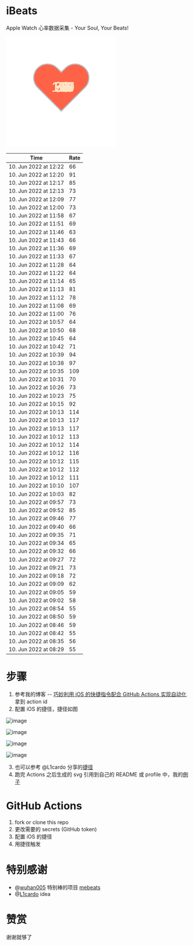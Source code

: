 # iBeats
Apple Watch 心率数据采集 - Your Soul, Your Beats!

![](./files/heart.svg)

<!--START_SECTION:my_heart_rate-->
| Time | Rate | 
 | ---- | ---- | 
| 10. Jun 2022 at 12:22 | 66 |
| 10. Jun 2022 at 12:20 | 91 |
| 10. Jun 2022 at 12:17 | 85 |
| 10. Jun 2022 at 12:13 | 73 |
| 10. Jun 2022 at 12:09 | 77 |
| 10. Jun 2022 at 12:00 | 73 |
| 10. Jun 2022 at 11:58 | 67 |
| 10. Jun 2022 at 11:51 | 69 |
| 10. Jun 2022 at 11:46 | 63 |
| 10. Jun 2022 at 11:43 | 66 |
| 10. Jun 2022 at 11:36 | 69 |
| 10. Jun 2022 at 11:33 | 67 |
| 10. Jun 2022 at 11:28 | 64 |
| 10. Jun 2022 at 11:22 | 64 |
| 10. Jun 2022 at 11:14 | 65 |
| 10. Jun 2022 at 11:13 | 81 |
| 10. Jun 2022 at 11:12 | 78 |
| 10. Jun 2022 at 11:08 | 69 |
| 10. Jun 2022 at 11:00 | 76 |
| 10. Jun 2022 at 10:57 | 64 |
| 10. Jun 2022 at 10:50 | 68 |
| 10. Jun 2022 at 10:45 | 64 |
| 10. Jun 2022 at 10:42 | 71 |
| 10. Jun 2022 at 10:39 | 94 |
| 10. Jun 2022 at 10:38 | 97 |
| 10. Jun 2022 at 10:35 | 109 |
| 10. Jun 2022 at 10:31 | 70 |
| 10. Jun 2022 at 10:26 | 73 |
| 10. Jun 2022 at 10:23 | 75 |
| 10. Jun 2022 at 10:15 | 92 |
| 10. Jun 2022 at 10:13 | 114 |
| 10. Jun 2022 at 10:13 | 117 |
| 10. Jun 2022 at 10:13 | 117 |
| 10. Jun 2022 at 10:12 | 113 |
| 10. Jun 2022 at 10:12 | 114 |
| 10. Jun 2022 at 10:12 | 116 |
| 10. Jun 2022 at 10:12 | 115 |
| 10. Jun 2022 at 10:12 | 112 |
| 10. Jun 2022 at 10:12 | 111 |
| 10. Jun 2022 at 10:10 | 107 |
| 10. Jun 2022 at 10:03 | 82 |
| 10. Jun 2022 at 09:57 | 73 |
| 10. Jun 2022 at 09:52 | 85 |
| 10. Jun 2022 at 09:46 | 77 |
| 10. Jun 2022 at 09:40 | 66 |
| 10. Jun 2022 at 09:35 | 71 |
| 10. Jun 2022 at 09:34 | 65 |
| 10. Jun 2022 at 09:32 | 66 |
| 10. Jun 2022 at 09:27 | 72 |
| 10. Jun 2022 at 09:21 | 73 |
| 10. Jun 2022 at 09:18 | 72 |
| 10. Jun 2022 at 09:09 | 62 |
| 10. Jun 2022 at 09:05 | 59 |
| 10. Jun 2022 at 09:02 | 58 |
| 10. Jun 2022 at 08:54 | 55 |
| 10. Jun 2022 at 08:50 | 59 |
| 10. Jun 2022 at 08:46 | 59 |
| 10. Jun 2022 at 08:42 | 55 |
| 10. Jun 2022 at 08:35 | 56 |
| 10. Jun 2022 at 08:29 | 55 |

<!--END_SECTION:my_heart_rate-->

# 步骤
1. 参考我的博客 -- [巧妙利用 iOS 的快捷指令配合 GitHub Actions 实现自动化](https://github.com/yihong0618/gitblog/issues/198) 拿到 action id
2. 配置 iOS 的捷径，捷径如图

![image](https://user-images.githubusercontent.com/15976103/122154218-0db0b480-ce97-11eb-93bb-5aec07c558dc.png)

![image](https://user-images.githubusercontent.com/15976103/122154236-186b4980-ce97-11eb-8e4b-70551a0391ae.png)

![image](https://user-images.githubusercontent.com/15976103/122154268-2d47dd00-ce97-11eb-902e-3acf292265a9.png)

![image](https://user-images.githubusercontent.com/15976103/122174055-fa144680-ceb4-11eb-9be2-3eb83cd516f7.png)

3. 也可以参考 @L1cardo 分享的[捷径](https://www.icloud.com/shortcuts/6ab6047b459c41ad822ad6b94b1c03d4)
4. 跑完 Actions 之后生成的 svg 引用到自己的 README 或 profile 中，我的[例子](https://github.com/yihong0618) 

# GitHub Actions

1. fork or clone this repo
2. 更改需要的 secrets (GitHub token)
3. 配置 iOS 的捷径
4. 用捷径触发

# 特别感谢
- @[wuhan005](https://github.com/wuhan005) 特别棒的项目 [mebeats](https://github.com/wuhan005/mebeats)
- @[L1cardo](https://github.com/L1cardo) idea

# 赞赏
谢谢就够了
